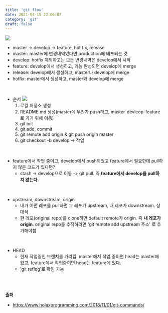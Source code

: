 ```yaml
---
title: 'git flow'
date: 2021-04-15 22:06:07
category: 'git'
draft: false
---
```

<p>
<img src="https://user-images.githubusercontent.com/60782131/114875191-038f1d00-9e38-11eb-92fd-a559510cfd99.png">

- master -> develop -> feature, hot fix, release
- master: master에 변경내역있다면 production에 배포되는 것 
- develop: hotfix 제외하고는 모든 변경내역은 develop에서 시작
- feature: develop에서 생성하고, 기능 완성되면 develop에 merge
- release: develop에서 생성하고, master나 develop에 merge
- hotfix: master에서 생성하고, master와 develop에 merge
  
<br/>

- 순서
  <img src = "https://user-images.githubusercontent.com/60782131/114877791-97fa7f00-9e3a-11eb-9366-417022df17e4.png">
  1. 로컬 저장소 생성
  2. README.md 생성(master에 무언가 push하고, master-devleop-feature로 가기 위해 이용)
  3. git init
  4. git add, commit
  5. git remote add origin & git push origin master
  6. git checkout -b develop -> 작업

<br/>

- feature에서 작업 중이고, develop에서 push되었고 feature에서 필요한데 pull하지 않은 코드가 있다면?
  - stash -> develop으로 이동 -> git pull. 즉 **feature에서 develop을 pull하지 않는다.**

<br/>

- upstream, downstream, origin
  - 내가 어떤 레포를 pull하면 그 레포가 upstream, 내 레포가 downstream. 상대적
  - 한 레포(original repo)를 clone하면 default remote가 origin. 즉 **내 레포가 origin**.  original repo를 추적하려면 'git remote add upstream 주소' 로  추가해야함 

<br/>

- HEAD
    - 현재 작업중인 브랜치를 가리킴. master에서 작업 중이면 head는 master에 있고, feature에서 작업중이면 head는 feature에 있다.
    - 'git reflog'로 확인 가능
  
<br/>
<br/>

**출처**

- https://www.holaxprogramming.com/2018/11/01/git-commands/

</p>


